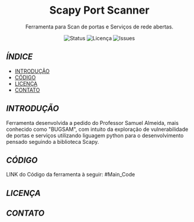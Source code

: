 
<h1 align="center">Scapy Port Scanner</h1>

<p align="center">
 Ferramenta para Scan de portas e Serviços de rede abertas.
</p>

<p align="center">
  <img src="https://img.shields.io/badge/Status-%20Finalizado-yellow" alt="Status">
  <img src="https://img.shields.io/github/license/rm552529/Scapy_Port_Scan" alt="Licença">
  <img src="https://img.shields.io/github/issues/seu-usuario/seu-repositorio" alt="Issues">
</p>

## _ÍNDICE_
- [INTRODUÇÃO](#introdução)
- [CÓDIGO](#código)
- [LICENÇA](#licença)
- [CONTATO](#contato)


## _INTRODUÇÃO_

Ferramenta desenvolvida a pedido do Professor Samuel Almeida, mais conhecido como "BUGSAM", com intuito da exploração de vulnerabilidade de portas e serviços utilizando liguagem python para o desenvolvimento pensado seguindo a biblioteca Scapy.

## _CÓDIGO_
LINK do Código da ferramenta à seguir: #Main_Code

## _LICENÇA_

## _CONTATO_

